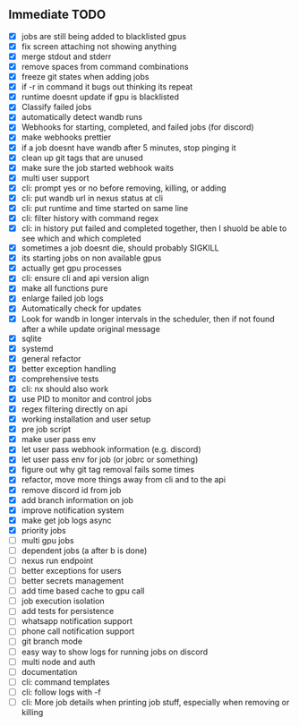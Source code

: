 ## Immediate TODO

- [x] jobs are still being added to blacklisted gpus
- [x] fix screen attaching not showing anything
- [x] merge stdout and stderr
- [x] remove spaces from command combinations
- [x] freeze git states when adding jobs
- [x] if -r in command it bugs out thinking its repeat
- [x] runtime doesnt update if gpu is blacklisted
- [x] Classify failed jobs
- [x] automatically detect wandb runs
- [x] Webhooks for starting, completed, and failed jobs (for discord)
- [x] make webhooks prettier
- [x] if a job doesnt have wandb after 5 minutes, stop pinging it
- [x] clean up git tags that are unused
- [x] make sure the job started webhook waits
- [x] multi user support
- [x] cli: prompt yes or no before removing, killing, or adding
- [x] cli: put wandb url in nexus status at cli
- [x] cli: put runtime and time started on same line
- [x] cli: filter history with command regex
- [x] cli: in history put failed and completed together, then I shuold be able to see which  and which completed
- [x] sometimes a job doesnt die, should probably SIGKILL
- [x] its starting jobs on non available gpus
- [x] actually get gpu processes
- [x] cli: ensure cli and api version align
- [x] make all functions pure
- [x] enlarge failed job logs
- [x] Automatically check for updates
- [x] Look for wandb in longer intervals in the scheduler, then if not found after a while update original message
- [x] sqlite
- [x] systemd
- [x] general refactor
- [x] better exception handling
- [x] comprehensive tests
- [x] cli: nx should also work
- [x] use PID to monitor and control jobs
- [x] regex filtering directly on api
- [x] working installation and user setup
- [x] pre job script
- [x] make user pass env
- [x] let user pass webhook information (e.g. discord)
- [x] let user pass env for job (or jobrc or something)
- [x] figure out why git tag removal fails some times
- [x] refactor, move more things away from cli and to the api
- [x] remove discord id from job
- [x] add branch information on job
- [x] improve notification system
- [x] make get job logs async
- [x] priority jobs
- [ ] multi gpu jobs
- [ ] dependent jobs (a after b is done)
- [ ] nexus run endpoint
- [ ] better exceptions for users
- [ ] better secrets management
- [ ] add time based cache to gpu call
- [ ] job execution isolation
- [ ] add tests for persistence
- [ ] whatsapp notification support
- [ ] phone call notification support
- [ ] git branch mode
- [ ] easy way to show logs for running jobs on discord
- [ ] multi node and auth
- [ ] documentation
- [ ] cli: command templates
- [ ] cli: follow logs with -f
- [ ] cli: More job details when printing job stuff, especially when removing or killing
